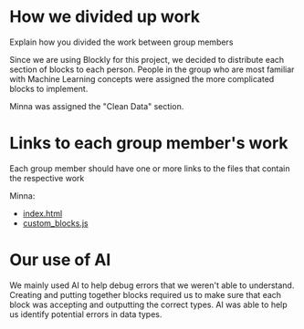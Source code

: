 # How we divided up work
Explain how you divided the work between group members

Since we are using Blockly for this project, we decided to distribute each section of blocks to each person. People in the group who are most familiar with Machine Learning concepts were assigned the more complicated blocks to implement.

Minna was assigned the "Clean Data" section.

# Links to each group member's work 
Each group member should have one or more links to the files that contain the respective work

Minna: 
- [index.html](https://github.com/elawrie/BlocklyML/blob/main/milestone1/index.html)
- [custom_blocks.js](https://github.com/elawrie/BlocklyML/blob/main/milestone1/custom_blocks.js)

# Our use of AI 

We mainly used AI to help debug errors that we weren't able to understand. Creating and putting together blocks required us to make sure that each block was accepting and outputting the correct types. AI was able to help us identify potential errors in data types.

